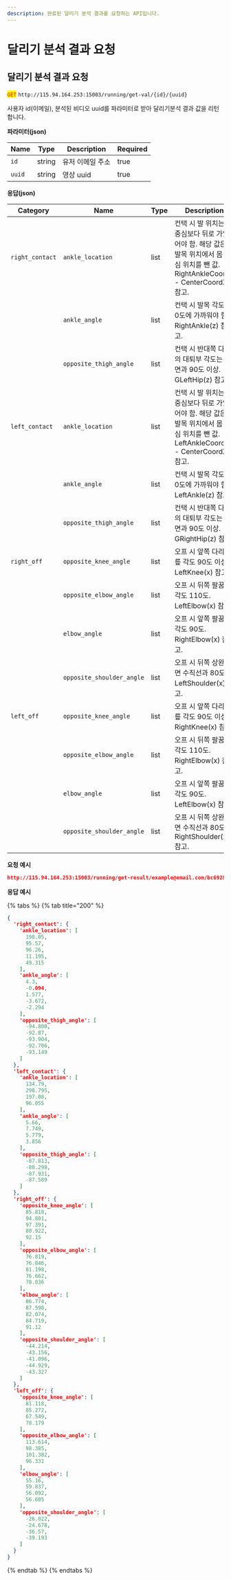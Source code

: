 ```yaml
---
description: 완료된 달리기 분석 결과를 요청하는 API입니다.
---
```


# 달리기 분석 결과 요청

## 달리기 분석 결과 요청

<mark style="color:red;">`GET`</mark> `http://115.94.164.253:15003/running/get-val/{id}/{uuid}`

사용자 id(이메일), 분석된 비디오 uuid를 파라미터로 받아 달리기분석 결과 값을 리턴합니다.

**파라미터(json)**

<table><thead><tr><th>Name</th><th>Type</th><th>Description</th><th data-type="checkbox">Required</th></tr></thead><tbody><tr><td><code>id</code></td><td>string</td><td>유저 이메일 주소</td><td>true</td></tr><tr><td><code>uuid</code></td><td>string</td><td>영상 uuid</td><td>true</td></tr></tbody></table>

**응답(json)**

<table><thead><tr><th width="126">Category</th><th width="157">Name</th><th width="86">Type</th><th>Description</th></tr></thead><tbody><tr><td><code>right_contact</code></td><td><code>ankle_location</code></td><td>list</td><td>컨택 시 발 위치는 몸 중심보다 뒤로 가있어야 함. 해당 값은 발목 위치에서 몸 중심 위치를 뺀 값. RightAnkleCoordX - CenterCoordX 참고.</td></tr><tr><td></td><td><code>ankle_angle</code></td><td>list</td><td>컨택 시 발목 각도가 0도에 가까워야 함. RightAnkle(z) 참고.</td></tr><tr><td></td><td><code>opposite_thigh_angle</code></td><td>list</td><td>컨택 시 반대쪽 다리의 대퇴부 각도는 지면과 90도 이상. GLeftHip(z) 참고.</td></tr><tr><td><code>left_contact</code></td><td><code>ankle_location</code></td><td>list</td><td>컨택 시 발 위치는 몸 중심보다 뒤로 가있어야 함. 해당 값은 발목 위치에서 몸 중심 위치를 뺀 값. LeftAnkleCoordX - CenterCoordX 참고.</td></tr><tr><td></td><td><code>ankle_angle</code></td><td>list</td><td>컨택 시 발목 각도가 0도에 가까워야 함. LeftAnkle(z) 참고.</td></tr><tr><td></td><td><code>opposite_thigh_angle</code></td><td>list</td><td>컨택 시 반대쪽 다리의 대퇴부 각도는 지면과 90도 이상. GRightHip(z) 참고.</td></tr><tr><td><code>right_off</code></td><td><code>opposite_knee_angle</code></td><td>list</td><td>오프 시 앞쪽 다리 무릎 각도 90도 이상. LeftKnee(x) 참고.</td></tr><tr><td></td><td><code>opposite_elbow_angle</code></td><td>list</td><td>오프 시 뒤쪽 팔꿈치 각도 110도. LeftElbow(x) 참고.</td></tr><tr><td></td><td><code>elbow_angle</code></td><td>list</td><td>오프 시 앞쪽 팔꿈치 각도 90도. RightElbow(x) 참고.</td></tr><tr><td></td><td><code>opposite_shoulder_angle</code></td><td>list</td><td>오프 시 뒤쪽 상완 지면 수직선과 80도. LeftShoulder(x) 참고.</td></tr><tr><td><code>left_off</code></td><td><code>opposite_knee_angle</code></td><td>list</td><td>오프 시 앞쪽 다리 무릎 각도 90도 이상. RightKnee(x) 참고.</td></tr><tr><td></td><td><code>opposite_elbow_angle</code></td><td>list</td><td>오프 시 뒤쪽 팔꿈치 각도 110도. RightElbow(x) 참고.</td></tr><tr><td></td><td><code>elbow_angle</code></td><td>list</td><td>오프 시 앞쪽 팔꿈치 각도 90도. LeftElbow(x) 참고.</td></tr><tr><td></td><td><code>opposite_shoulder_angle</code></td><td>list</td><td>오프 시 뒤쪽 상완 지면 수직선과 80도. RightShoulder(x) 참고.</td></tr></tbody></table>

**요청 예시**

```json
http://115.94.164.253:15003/running/get-result/example@email.com/bc692864-0243-4d41-bce3-7658c92ef0c5
```

**응답 예시**

{% tabs %}
{% tab title="200" %}
```json
{
  'right_contact': {
    'ankle_location': [
      198.05,
      95.57,
      96.26,
      11.195,
      49.315
    ],
    'ankle_angle': [
      4.3,
      -0.094,
      1.577,
      -3.672,
      -2.294
    ],
    'opposite_thigh_angle': [
      -94.808,
      -92.87,
      -93.904,
      -92.706,
      -93.149
    ]
  },
  'left_contact': {
    'ankle_location': [
      134.79,
      298.795,
      197.08,
      96.055
    ],
    'ankle_angle': [
      5.66,
      7.749,
      5.779,
      3.856
    ],
    'opposite_thigh_angle': [
      -87.813,
      -80.298,
      -87.931,
      -87.589
    ]
  },
  'right_off': {
    'opposite_knee_angle': [
      85.818,
      94.801,
      97.391,
      80.922,
      92.15
    ],
    'opposite_elbow_angle': [
      76.819,
      76.846,
      81.198,
      76.662,
      78.036
    ],
    'elbow_angle': [
      86.774,
      87.598,
      82.074,
      84.719,
      91.12
    ],
    'opposite_shoulder_angle': [
      -44.214,
      -43.156,
      -41.096,
      -44.929,
      -43.327
    ]
  },
  'left_off': {
    'opposite_knee_angle': [
      81.118,
      85.272,
      67.549,
      78.179
    ],
    'opposite_elbow_angle': [
      113.614,
      98.385,
      101.382,
      96.331
    ],
    'elbow_angle': [
      55.16,
      59.837,
      56.092,
      56.605
    ],
    'opposite_shoulder_angle': [
      -26.022,
      -24.678,
      -36.57,
      -39.193
    ]
  }
}
```
{% endtab %}
{% endtabs %}
